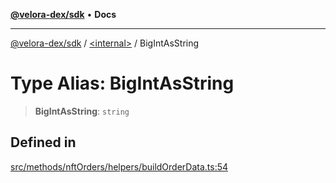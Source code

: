 [**@velora-dex/sdk**](../../README.md) • **Docs**

***

[@velora-dex/sdk](../../globals.md) / [\<internal\>](../README.md) / BigIntAsString

# Type Alias: BigIntAsString

> **BigIntAsString**: `string`

## Defined in

[src/methods/nftOrders/helpers/buildOrderData.ts:54](https://github.com/VeloraDEX/sdk/blob/feat/extend_delta_orders_filtering/src/methods/nftOrders/helpers/buildOrderData.ts#L54)
